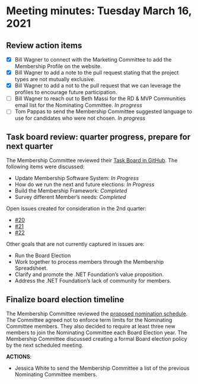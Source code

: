 # Meeting minutes: Tuesday March 16, 2021

## Review action items

- [X] Bill Wagner to connect with the Marketing Committee to add the Membership Profile on the website.
- [X] Bill Wagner to add a note to the pull request stating that the project types are not mutually exclusive.
- [X] Bill Wagner to add a not to the pull request that we can leverage the profiles to encourage future participation.
- [ ] Bill Wagner to reach out to Beth Massi for the RD & MVP Communities email list for the Nominating Committee. *In progress*
- [ ] Tom Pappas to send the Membership Committee suggested language to use for candidates who were not chosen. *In progress*

## Task board review: quarter progress, prepare for next quarter

The Membership Committee reviewed their [Task Board in GitHub](https://github.com/dotnet-foundation/wg-membership/projects/1). The following items were discussed:

- Update Membership Software System: *In Progress*
- How do we run the next and future elections: *In Progress*
- Build the Membership Framework: *Completed*
- Survey different Member’s needs: *Completed*

Open issues created for consideration in the 2nd quarter:

- [#20](https://github.com/dotnet-foundation/wg-membership/issues/20)
- [#21](https://github.com/dotnet-foundation/wg-membership/issues/21)
- [#22](https://github.com/dotnet-foundation/wg-membership/issues/22)

Other goals that are not currently captured in issues are:

- Run the Board Election
- Work together to process members through the Membership Spreadsheet.
- Clarify and promote the .NET Foundation’s value proposition.
- Address the .NET Foundation’s lack of community for members.

## Finalize board election timeline

The Membership Committee reviewed the [proposed nomination schedule](https://github.com/dotnet-foundation/wg-membership/pull/18). The Committee agreed not to enforce term limits for the Nominating Committee members. They also decided to require at least three new members to join the Nominating Committee each Board Election year. The Membership Committee discussed creating a formal Board election policy by the next scheduled meeting.

**ACTIONS**:

- Jessica White to send the Membership Committee a list of the previous Nominating Committee members.